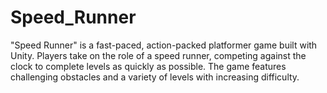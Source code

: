 # Speed_Runner
"Speed Runner" is a fast-paced, action-packed platformer game built with Unity. Players take on the role of a speed runner, competing against the clock to complete levels as quickly as possible. The game features challenging obstacles and a variety of levels with increasing difficulty.
